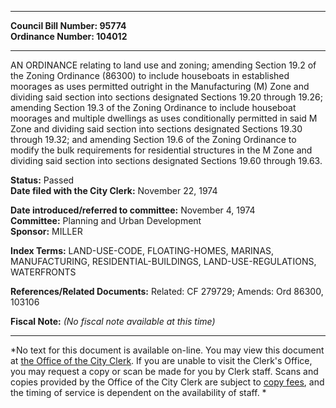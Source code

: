* * * * *  
  
**Council Bill Number: [](#h0)[](#h2)95774**   
**Ordinance Number: 104012**  
  
* * * * *  
  
AN ORDINANCE relating to land use and zoning; amending Section 19.2 of the Zoning Ordinance (86300) to include houseboats in established moorages as uses permitted outright in the Manufacturing (M) Zone and dividing said section into sections designated Sections 19.20 through 19.26; amending Section 19.3 of the Zoning Ordinance to include houseboat moorages and multiple dwellings as uses conditionally permitted in said M Zone and dividing said section into sections designated Sections 19.30 through 19.32; and amending Section 19.6 of the Zoning Ordinance to modify the bulk requirements for residential structures in the M Zone and dividing said section into sections designated Sections 19.60 through 19.63.  
  
**Status:** Passed   
**Date filed with the City Clerk:** November 22, 1974   
  
**Date introduced/referred to committee:** November 4, 1974   
**Committee:** Planning and Urban Development   
**Sponsor:** MILLER   
  
**Index Terms:** LAND-USE-CODE, FLOATING-HOMES, MARINAS, MANUFACTURING, RESIDENTIAL-BUILDINGS, LAND-USE-REGULATIONS, WATERFRONTS  
  
**References/Related Documents:** Related: CF 279729; Amends: Ord 86300, 103106  
  
**Fiscal Note:** *(No fiscal note available at this time)*  
  
* * * * *  
  
*No text for this document is available on-line. You may view this document at [the Office of the City Clerk](http://www.seattle.gov/leg/clerk/contactUs.htm). If you are unable to visit the Clerk's Office, you may request a copy or scan be made for you by Clerk staff. Scans and copies provided by the Office of the City Clerk are subject to [copy fees](http://clerk.seattle.gov/~public/clerkfees.htm), and the timing of service is dependent on the availability of staff. *  
  
  
